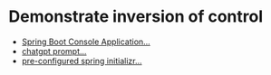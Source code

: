 # Demonstrate inversion of control
- [Spring Boot Console Application...](https://www.baeldung.com/spring-boot-console-app)
- [chatgpt prompt...](https://chat.openai.com/share/917341c8-3cc1-4fe6-ade9-087d91fd97c0)
- [pre-configured spring initializr...](https://start.spring.io/#!type=gradle-project&language=java&platformVersion=3.2.2&packaging=jar&jvmVersion=17&groupId=com.example&artifactId=demo&name=demo&description=Demo%20project%20for%20Spring%20Boot&packageName=com.example.demo)